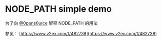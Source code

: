 # NODE_PATH simple demo
为了向 [@0pens0urce](https://www.v2ex.com/member/0pens0urce) 解释 NODE_PATH 的用法

参见：
[https://www.v2ex.com/t/482738](https://www.v2ex.com/t/482738)
